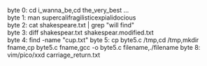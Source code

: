 byte 0: cd i_wanna_be,cd the_very_best ...             
byte 1: man supercalifragilisticexpialidocious             
byte 2: cat shakespeare.txt | grep "will find"                 
byte 3: diff shakespear.txt shakespear.modified.txt              
byte 4: find -name "cup.txt"
byte 5: cp byte5.c /tmp,cd /tmp,mkdir fname,cp byte5.c fname,gcc -o byte5.c filename,./filename
byte 8: vim/pico/xxd carriage_return.txt
